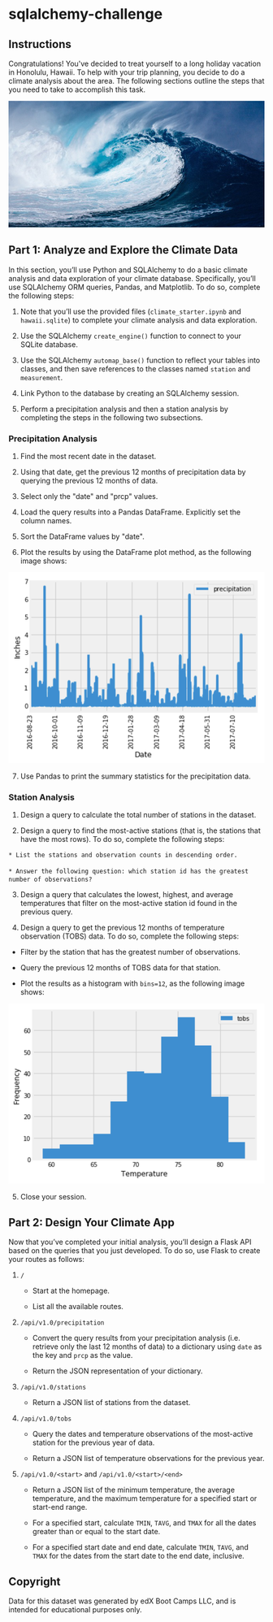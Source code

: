 # sqlalchemy-challenge

## Instructions

Congratulations! You've decided to treat yourself to a long holiday vacation in Honolulu, Hawaii. To help with your trip planning, you decide to do a climate analysis about the area. The following sections outline the steps that you need to take to accomplish this task.

![](images/wave-g50aadc401_640.png)

## Part 1: Analyze and Explore the Climate Data

In this section, you’ll use Python and SQLAlchemy to do a basic climate analysis and data exploration of your climate database. Specifically, you’ll use SQLAlchemy ORM queries, Pandas, and Matplotlib. To do so, complete the following steps:

  1. Note that you’ll use the provided files (`climate_starter.ipynb` and `hawaii.sqlite`) to complete your climate analysis and data exploration.

  2. Use the SQLAlchemy `create_engine()` function to connect to your SQLite database.

  3. Use the SQLAlchemy `automap_base()` function to reflect your tables into classes, and then save references to the classes named `station` and `measurement`.

  4. Link Python to the database by creating an SQLAlchemy session.

  5. Perform a precipitation analysis and then a station analysis by completing the steps in the following two subsections.

### Precipitation Analysis

  1. Find the most recent date in the dataset.

  2. Using that date, get the previous 12 months of precipitation data by querying the previous 12 months of data.

  3. Select only the "date" and "prcp" values.

  4. Load the query results into a Pandas DataFrame. Explicitly set the column names.

  5. Sort the DataFrame values by "date".

  6. Plot the results by using the DataFrame plot method, as the following image shows:

![](images/precipitation.png)

  7. Use Pandas to print the summary statistics for the precipitation data.

### Station Analysis

  1. Design a query to calculate the total number of stations in the dataset.

  2. Design a query to find the most-active stations (that is, the stations that have the most rows). To do so, complete the following steps:

    * List the stations and observation counts in descending order.

    * Answer the following question: which station id has the greatest number of observations?
    
  3. Design a query that calculates the lowest, highest, and average temperatures that filter on the most-active station id found in the previous query.

4. Design a query to get the previous 12 months of temperature observation (TOBS) data. To do so, complete the following steps:

  * Filter by the station that has the greatest number of observations.

  * Query the previous 12 months of TOBS data for that station.

  * Plot the results as a histogram with `bins=12`, as the following image shows:

![](images/station-histogram.png)

  5. Close your session.

## Part 2: Design Your Climate App

Now that you’ve completed your initial analysis, you’ll design a Flask API based on the queries that you just developed. To do so, use Flask to create your routes as follows:

  1. `/`
     
       * Start at the homepage.
         
       * List all the available routes.

  3. `/api/v1.0/precipitation`
     
       * Convert the query results from your precipitation analysis (i.e. retrieve only the last 12 months of data) to a dictionary using `date` as the key and `prcp` as the value.
         
       *  Return the JSON representation of your dictionary.

  3. `/api/v1.0/stations`
     
       * Return a JSON list of stations from the dataset.
    
  5. `/api/v1.0/tobs`
     
       * Query the dates and temperature observations of the most-active station for the previous year of data.
         
       * Return a JSON list of temperature observations for the previous year.

  5. `/api/v1.0/<start>` and `/api/v1.0/<start>/<end>`
     
       * Return a JSON list of the minimum temperature, the average temperature, and the maximum temperature for a specified start or start-end range.
         
       * For a specified start, calculate `TMIN`, `TAVG`, and `TMAX` for all the dates greater than or equal to the start date.
         
       * For a specified start date and end date, calculate `TMIN`, `TAVG`, and `TMAX` for the dates from the start date to the end date, inclusive.

## Copyright

Data for this dataset was generated by edX Boot Camps LLC, and is intended for educational purposes only.

